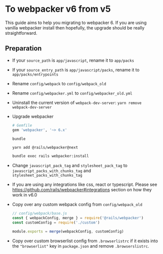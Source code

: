 # To webpacker v6 from v5

This guide aims to help you migrating to webpacker 6. If you are using
vanilla webpacker install then hopefully, the upgrade should be really
straightforward.

## Preparation

- If your `source_path` is `app/javascript`, rename it to `app/packs`
- If your `source_entry_path` is `app/javascript/packs`, rename it to `app/packs/entrypoints`
- Rename `config/webpack` to `config/webpack_old`
- Rename `config/webpacker.yml` to `config/webpacker_old.yml`
- Uninstall the current version of `webpack-dev-server`: `yarn remove webpack-dev-server`
- Upgrade webpacker

  ```ruby
  # Gemfile
  gem 'webpacker', '~> 6.x'
  ```

  ```
  bundle
  ```

  ```bash
  yarn add @rails/webpacker@next
  ```

  ```bash
  bundle exec rails webpacker:install
  ```

- Change `javascript_pack_tag` and `stylesheet_pack_tag` to `javascript_packs_with_chunks_tag` and
  `stylesheet_packs_with_chunks_tag`

- If you are using any integrations like css, react or typescript. Please see https://github.com/rails/webpacker#integrations section on how they work in v6.0

- Copy over any custom webpack config from `config/webpack_old`

  ```js
  // config/webpack/base.js
  const { webpackConfig, merge } = require('@rails/webpacker')
  const customConfig = require('./custom')

  module.exports = merge(webpackConfig, customConfig)
  ```
- Copy over custom browserlist config from `.browserlistrc` if it exists into the `"browserlist"` key in `package.json` and remove `.browserslistrc`.
